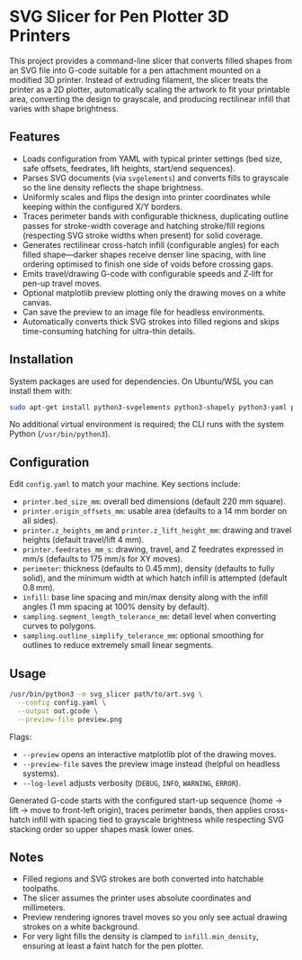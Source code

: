 # SVG Slicer for Pen Plotter 3D Printers

This project provides a command-line slicer that converts filled shapes from an SVG file into G-code suitable for a pen attachment mounted on a modified 3D printer. Instead of extruding filament, the slicer treats the printer as a 2D plotter, automatically scaling the artwork to fit your printable area, converting the design to grayscale, and producing rectilinear infill that varies with shape brightness.

## Features

- Loads configuration from YAML with typical printer settings (bed size, safe offsets, feedrates, lift heights, start/end sequences).
- Parses SVG documents (via `svgelements`) and converts fills to grayscale so the line density reflects the shape brightness.
- Uniformly scales and flips the design into printer coordinates while keeping within the configured X/Y borders.
- Traces perimeter bands with configurable thickness, duplicating outline passes for stroke-width coverage and hatching stroke/fill regions (respecting SVG stroke widths when present) for solid coverage.
- Generates rectilinear cross-hatch infill (configurable angles) for each filled shape—darker shapes receive denser line spacing, with line ordering optimised to finish one side of voids before crossing gaps.
- Emits travel/drawing G-code with configurable speeds and Z-lift for pen-up travel moves.
- Optional matplotlib preview plotting only the drawing moves on a white canvas.
- Can save the preview to an image file for headless environments.
- Automatically converts thick SVG strokes into filled regions and skips time-consuming hatching for ultra-thin details.

## Installation

System packages are used for dependencies. On Ubuntu/WSL you can install them with:

```bash
sudo apt-get install python3-svgelements python3-shapely python3-yaml python3-matplotlib
```

No additional virtual environment is required; the CLI runs with the system Python (`/usr/bin/python3`).

## Configuration

Edit `config.yaml` to match your machine. Key sections include:

- `printer.bed_size_mm`: overall bed dimensions (default 220 mm square).
- `printer.origin_offsets_mm`: usable area (defaults to a 14 mm border on all sides).
- `printer.z_heights_mm` and `printer.z_lift_height_mm`: drawing and travel heights (default travel/lift 4 mm).
- `printer.feedrates_mm_s`: drawing, travel, and Z feedrates expressed in mm/s (defaults to 175 mm/s for XY moves).
- `perimeter`: thickness (defaults to 0.45 mm), density (defaults to fully solid), and the minimum width at which hatch infill is attempted (default 0.8 mm).
- `infill`: base line spacing and min/max density along with the infill angles (1 mm spacing at 100% density by default).
- `sampling.segment_length_tolerance_mm`: detail level when converting curves to polygons.
- `sampling.outline_simplify_tolerance_mm`: optional smoothing for outlines to reduce extremely small linear segments.

## Usage

```bash
/usr/bin/python3 -m svg_slicer path/to/art.svg \
  --config config.yaml \
  --output out.gcode \
  --preview-file preview.png
```

Flags:

- `--preview` opens an interactive matplotlib plot of the drawing moves.
- `--preview-file` saves the preview image instead (helpful on headless systems).
- `--log-level` adjusts verbosity (`DEBUG`, `INFO`, `WARNING`, `ERROR`).

Generated G-code starts with the configured start-up sequence (home → lift → move to front-left origin), traces perimeter bands, then applies cross-hatch infill with spacing tied to grayscale brightness while respecting SVG stacking order so upper shapes mask lower ones.

## Notes

- Filled regions and SVG strokes are both converted into hatchable toolpaths.
- The slicer assumes the printer uses absolute coordinates and millimeters.
- Preview rendering ignores travel moves so you only see actual drawing strokes on a white background.
- For very light fills the density is clamped to `infill.min_density`, ensuring at least a faint hatch for the pen plotter.
